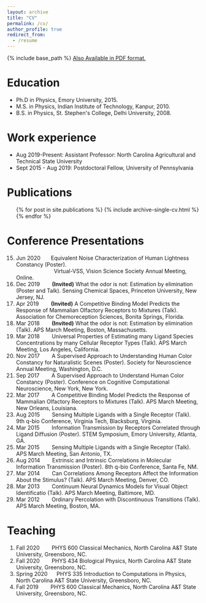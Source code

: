 ```yaml
---
layout: archive
title: "CV"
permalink: /cv/
author_profile: true
redirect_from:
  - /resume
---
```


{% include base_path %}
[Also Available in PDF format.](https://vijaysinghncat.github.io/files/VijaySinghCV.pdf)
                                        
Education
======
* Ph.D in Physics, Emory University, 2015.
* M.S. in Physics,  Indian Institute of Technology, Kanpur, 2010.
* B.S. in Physics, St. Stephen's College, Delhi University, 2008.

Work experience
======
* Aug 2019-Present: Assistant Professor: North Carolina Agricultural and Technical State University
* Sept 2015 - Aug 2019: Postdoctoral Fellow, University of Pennsylvania
  

Publications
======
  <ul>{% for post in site.publications %}
    {% include archive-single-cv.html %}
  {% endfor %}</ul>
  
Conference Presentations
======
15. Jun 2020 &nbsp;&nbsp;&nbsp;&nbsp;&nbsp;&nbsp;Equivalent Noise Characterization of Human Lightness Constancy (Poster).<br> 
&nbsp;&nbsp;&nbsp;&nbsp;&nbsp;&nbsp;&nbsp;&nbsp;&nbsp;&nbsp;&nbsp;&nbsp;&nbsp;&nbsp;&nbsp;&nbsp;&nbsp;&nbsp;&nbsp;&nbsp;&nbsp;&nbsp;&nbsp;&nbsp; Virtual-VSS, Vision Science Society Annual Meeting, Online.
14. Dec 2019 &nbsp;&nbsp;&nbsp;&nbsp;&nbsp;&nbsp;    **(Invited)** What the odor is not: Estimation by elimination (Poster and Talk). Sensing Chemical Spaces, Princeton University, New Jersey, NJ.
13. Apr 2019 &nbsp;&nbsp;&nbsp;&nbsp;&nbsp;&nbsp;    **(Invited)** A Competitive Binding Model Predicts the Response of Mammalian Olfactory Receptors to Mixtures (Talk). Association for Chemoreception Sciences, Bonita Springs, Florida.
12. Mar 2018 &nbsp;&nbsp;&nbsp;&nbsp;&nbsp;&nbsp;    **(Invited)** What the odor is not: Estimation by elimination (Talk). APS March Meeting, Boston, Massachusetts.
11. Mar 2018  &nbsp;&nbsp;&nbsp;&nbsp;&nbsp;&nbsp;  Universal Properties of Estimating many Ligand Species Concentrations by many Cellular Receptor Types  (Talk). APS March Meeting, Los Angeles, California.
10. Nov 2017  &nbsp;&nbsp;&nbsp;&nbsp;&nbsp;&nbsp;  A Supervised Approach to Understanding Human Color Constancy for Naturalistic Scenes (Poster). Society for Neuroscience Annual Meeting, Washington, D.C.
9. Sep 2017  &nbsp;&nbsp;&nbsp;&nbsp;&nbsp;&nbsp;  A Supervised Approach to Understand Human Color Constancy (Poster). Conference on Cognitive Computational Neuroscience, New York, New York.
8. Mar 2017  &nbsp;&nbsp;&nbsp;&nbsp;&nbsp;&nbsp;  A Competitive Binding Model Predicts the Response of Mammalian Olfactory Receptors to Mixtures  (Talk). APS March Meeting, New Orleans, Louisiana.
7. Aug 2015  &nbsp;&nbsp;&nbsp;&nbsp;&nbsp;&nbsp;  Sensing Multiple Ligands with a Single Receptor (Talk). 9th q-bio Conference, Virginia Tech, Blacksburg, Virginia.
6. Mar 2015  &nbsp;&nbsp;&nbsp;&nbsp;&nbsp;&nbsp;  Information Transmission by Receptors Correlated through Ligand Diffusion (Poster). STEM Symposium, Emory University, Atlanta, GA.
5. Mar 2015  &nbsp;&nbsp;&nbsp;&nbsp;&nbsp;&nbsp;  Sensing Multiple Ligands with a Single Receptor (Talk). APS March Meeting, San Antonio, TX.
4. Aug 2014  &nbsp;&nbsp;&nbsp;&nbsp;&nbsp;&nbsp;  Extrinsic and Intrinsic Correlations in Molecular Information Transmission (Poster). 8th q-bio Conference, Santa Fe, NM.
3. Mar 2014  &nbsp;&nbsp;&nbsp;&nbsp;&nbsp;&nbsp;  Can Correlations Among Receptors Affect the Information About the Stimulus?  (Talk). APS March Meeting, Denver, CO.
2. Mar 2013  &nbsp;&nbsp;&nbsp;&nbsp;&nbsp;&nbsp;  Continuum Neural Dynamics Models for Visual Object Identificatio (Talk). APS March Meeting, Baltimore, MD.
1. Mar 2012  &nbsp;&nbsp;&nbsp;&nbsp;&nbsp;&nbsp;  Ordinary Percolation with Discontinuous Transitions (Talk). APS March Meeting, Boston, MA.
  
Teaching
======
1. Fall 2020 &nbsp;&nbsp;&nbsp;&nbsp;&nbsp;&nbsp; PHYS 600 Classical Mechanics, North Carolina A&T State University, Greensboro, NC.
2. Fall 2020 &nbsp;&nbsp;&nbsp;&nbsp;&nbsp;&nbsp; PHYS 434 Biological Physics, North Carolina A&T State University, Greensboro, NC.
3. Spring 2020 &nbsp;&nbsp;&nbsp;&nbsp; PHYS 335 Introduction to Computations in Physics, North Carolina A&T State University, Greensboro, NC.
4. Fall 2019 &nbsp;&nbsp;&nbsp;&nbsp;&nbsp;&nbsp; PHYS 600 Classical Mechanics, North Carolina A&T State University, Greensboro, NC.
  
  

